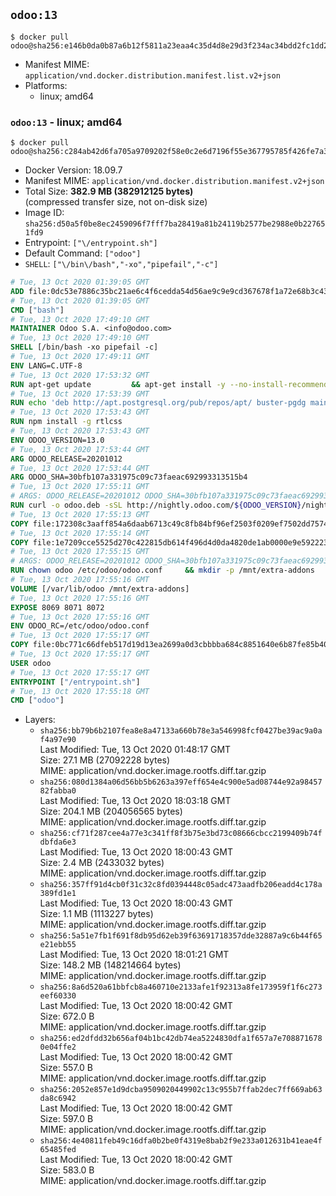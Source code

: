 ## `odoo:13`

```console
$ docker pull odoo@sha256:e146b0da0b87a6b12f5811a23eaa4c35d4d8e29d3f234ac34bdd2fc1dd23e1d8
```

-	Manifest MIME: `application/vnd.docker.distribution.manifest.list.v2+json`
-	Platforms:
	-	linux; amd64

### `odoo:13` - linux; amd64

```console
$ docker pull odoo@sha256:c284ab42d6fa705a9709202f58e0c2e6d7196f55e367795785f426fe7a33bc85
```

-	Docker Version: 18.09.7
-	Manifest MIME: `application/vnd.docker.distribution.manifest.v2+json`
-	Total Size: **382.9 MB (382912125 bytes)**  
	(compressed transfer size, not on-disk size)
-	Image ID: `sha256:d50a5f0be8ec2459096f7fff7ba28419a81b24119b2577be2988e0b227651fd9`
-	Entrypoint: `["\/entrypoint.sh"]`
-	Default Command: `["odoo"]`
-	`SHELL`: `["\/bin\/bash","-xo","pipefail","-c"]`

```dockerfile
# Tue, 13 Oct 2020 01:39:05 GMT
ADD file:0dc53e7886c35bc21ae6c4f6cedda54d56ae9c9e9cd367678f1a72e68b3c43d4 in / 
# Tue, 13 Oct 2020 01:39:05 GMT
CMD ["bash"]
# Tue, 13 Oct 2020 17:49:10 GMT
MAINTAINER Odoo S.A. <info@odoo.com>
# Tue, 13 Oct 2020 17:49:10 GMT
SHELL [/bin/bash -xo pipefail -c]
# Tue, 13 Oct 2020 17:49:11 GMT
ENV LANG=C.UTF-8
# Tue, 13 Oct 2020 17:53:32 GMT
RUN apt-get update         && apt-get install -y --no-install-recommends             ca-certificates             curl             dirmngr             fonts-noto-cjk             gnupg             libssl-dev             node-less             npm             python3-num2words             python3-pip             python3-phonenumbers             python3-pyldap             python3-qrcode             python3-renderpm             python3-setuptools             python3-slugify             python3-vobject             python3-watchdog             python3-xlrd             python3-xlwt             xz-utils         && curl -o wkhtmltox.deb -sSL https://github.com/wkhtmltopdf/wkhtmltopdf/releases/download/0.12.5/wkhtmltox_0.12.5-1.stretch_amd64.deb         && echo '7e35a63f9db14f93ec7feeb0fce76b30c08f2057 wkhtmltox.deb' | sha1sum -c -         && apt-get install -y --no-install-recommends ./wkhtmltox.deb         && rm -rf /var/lib/apt/lists/* wkhtmltox.deb
# Tue, 13 Oct 2020 17:53:39 GMT
RUN echo 'deb http://apt.postgresql.org/pub/repos/apt/ buster-pgdg main' > /etc/apt/sources.list.d/pgdg.list         && GNUPGHOME="$(mktemp -d)"         && export GNUPGHOME         && repokey='B97B0AFCAA1A47F044F244A07FCC7D46ACCC4CF8'         && gpg --batch --keyserver keyserver.ubuntu.com --recv-keys "${repokey}"         && gpg --batch --armor --export "${repokey}" > /etc/apt/trusted.gpg.d/pgdg.gpg.asc         && gpgconf --kill all         && rm -rf "$GNUPGHOME"         && apt-get update          && apt-get install --no-install-recommends -y postgresql-client         && rm -f /etc/apt/sources.list.d/pgdg.list         && rm -rf /var/lib/apt/lists/*
# Tue, 13 Oct 2020 17:53:43 GMT
RUN npm install -g rtlcss
# Tue, 13 Oct 2020 17:53:43 GMT
ENV ODOO_VERSION=13.0
# Tue, 13 Oct 2020 17:53:44 GMT
ARG ODOO_RELEASE=20201012
# Tue, 13 Oct 2020 17:53:44 GMT
ARG ODOO_SHA=30bfb107a331975c09c73faeac692993313515b4
# Tue, 13 Oct 2020 17:55:11 GMT
# ARGS: ODOO_RELEASE=20201012 ODOO_SHA=30bfb107a331975c09c73faeac692993313515b4
RUN curl -o odoo.deb -sSL http://nightly.odoo.com/${ODOO_VERSION}/nightly/deb/odoo_${ODOO_VERSION}.${ODOO_RELEASE}_all.deb         && echo "${ODOO_SHA} odoo.deb" | sha1sum -c -         && apt-get update         && apt-get -y install --no-install-recommends ./odoo.deb         && rm -rf /var/lib/apt/lists/* odoo.deb
# Tue, 13 Oct 2020 17:55:13 GMT
COPY file:172308c3aaff854a6daab6713c49c8fb84bf96ef2503f0209ef7502dd7574931 in / 
# Tue, 13 Oct 2020 17:55:14 GMT
COPY file:1e7209cce5525d270c422815db614f496d4d0da4820de1ab0000e9e592223235 in /etc/odoo/ 
# Tue, 13 Oct 2020 17:55:15 GMT
# ARGS: ODOO_RELEASE=20201012 ODOO_SHA=30bfb107a331975c09c73faeac692993313515b4
RUN chown odoo /etc/odoo/odoo.conf     && mkdir -p /mnt/extra-addons     && chown -R odoo /mnt/extra-addons
# Tue, 13 Oct 2020 17:55:16 GMT
VOLUME [/var/lib/odoo /mnt/extra-addons]
# Tue, 13 Oct 2020 17:55:16 GMT
EXPOSE 8069 8071 8072
# Tue, 13 Oct 2020 17:55:16 GMT
ENV ODOO_RC=/etc/odoo/odoo.conf
# Tue, 13 Oct 2020 17:55:17 GMT
COPY file:0bc771c66dfeb517d19d13ea2699a0d3cbbbba684c8851640e6b87fe85b40619 in /usr/local/bin/wait-for-psql.py 
# Tue, 13 Oct 2020 17:55:17 GMT
USER odoo
# Tue, 13 Oct 2020 17:55:17 GMT
ENTRYPOINT ["/entrypoint.sh"]
# Tue, 13 Oct 2020 17:55:18 GMT
CMD ["odoo"]
```

-	Layers:
	-	`sha256:bb79b6b2107fea8e8a47133a660b78e3a546998fcf0427be39ac9a0af4a97e90`  
		Last Modified: Tue, 13 Oct 2020 01:48:17 GMT  
		Size: 27.1 MB (27092228 bytes)  
		MIME: application/vnd.docker.image.rootfs.diff.tar.gzip
	-	`sha256:080d1384a06d56bb5b6263a397eff654e4c900e5ad08744e92a9845782fabba0`  
		Last Modified: Tue, 13 Oct 2020 18:03:18 GMT  
		Size: 204.1 MB (204056565 bytes)  
		MIME: application/vnd.docker.image.rootfs.diff.tar.gzip
	-	`sha256:cf71f287cee4a77e3c341ff8f3b75e3bd73c08666cbcc2199409b74fdbfda6e3`  
		Last Modified: Tue, 13 Oct 2020 18:00:43 GMT  
		Size: 2.4 MB (2433032 bytes)  
		MIME: application/vnd.docker.image.rootfs.diff.tar.gzip
	-	`sha256:357ff91d4cb0f31c32c8fd0394448c05adc473aadfb206eadd4c178a389fd1e1`  
		Last Modified: Tue, 13 Oct 2020 18:00:43 GMT  
		Size: 1.1 MB (1113227 bytes)  
		MIME: application/vnd.docker.image.rootfs.diff.tar.gzip
	-	`sha256:5a51e7fb1f691f8db95d62eb39f63691718357dde32887a9c6b44f65e21ebb55`  
		Last Modified: Tue, 13 Oct 2020 18:01:21 GMT  
		Size: 148.2 MB (148214664 bytes)  
		MIME: application/vnd.docker.image.rootfs.diff.tar.gzip
	-	`sha256:8a6d520a61bbfcb8a460710e2133afe1f92313a8fe173959f1f6c273eef60330`  
		Last Modified: Tue, 13 Oct 2020 18:00:42 GMT  
		Size: 672.0 B  
		MIME: application/vnd.docker.image.rootfs.diff.tar.gzip
	-	`sha256:ed2dfdd32b656af04b1bc42db74ea5224830dfa1f657a7e7088716780e04ffe2`  
		Last Modified: Tue, 13 Oct 2020 18:00:42 GMT  
		Size: 557.0 B  
		MIME: application/vnd.docker.image.rootfs.diff.tar.gzip
	-	`sha256:2052e857e1d9dcba9509020449902c13c955b7ffab2dec7ff669ab63da8c6942`  
		Last Modified: Tue, 13 Oct 2020 18:00:42 GMT  
		Size: 597.0 B  
		MIME: application/vnd.docker.image.rootfs.diff.tar.gzip
	-	`sha256:4e40811feb49c16dfa0b2be0f4319e8bab2f9e233a012631b41eae4f65485fed`  
		Last Modified: Tue, 13 Oct 2020 18:00:42 GMT  
		Size: 583.0 B  
		MIME: application/vnd.docker.image.rootfs.diff.tar.gzip
